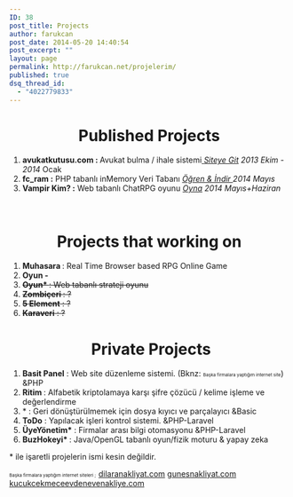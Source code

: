 ```yaml
---
ID: 38
post_title: Projects
author: farukcan
post_date: 2014-05-20 14:40:54
post_excerpt: ""
layout: page
permalink: http://farukcan.net/projelerim/
published: true
dsq_thread_id:
  - "4022779833"
---
```

<h1 style="text-align: center;">Published Projects</h1>
<ol>
	<li><strong>avukatkutusu.com : </strong>Avukat bulma / ihale sistemi<a href="http://avukatkutusu.com"> <em>Siteye Git</em></a> <em>2013 Ekim - 2014</em> Ocak</li>
	<li><strong>fc_ram :</strong> PHP tabanlı inMemory Veri Tabanı <a href="http://farukcan.net/php/2014/05/fc_ram-inmemorynosql-database-proje/"><em>Öğren &amp; İndir </em></a><em>2014 Mayıs</em></li>
	<li><strong>Vampir Kim? :</strong> Web tabanlı ChatRPG oyunu <a href="http://vampirkim.farukcan.net"><em>Oyna</em></a> <em>2014 Mayıs+Haziran</em></li>
</ol>
&nbsp;
<h1 style="text-align: center;">Projects that working on</h1>
<ol>
	<li><strong>Muhasara </strong>: Real Time Browser based RPG Online Game</li>
	<li><strong>Oyun -</strong></li>
	<li><span style="text-decoration: line-through;"><strong>Oyun* </strong>: Web tabanlı strateji oyunu</span></li>
	<li><span style="text-decoration: line-through;"><strong>Zombiçeri </strong>: ?</span></li>
	<li><span style="text-decoration: line-through;"><strong>5 Element</strong> : ?</span></li>
	<li><span style="text-decoration: line-through;"><strong>Karaveri</strong> : ?</span></li>
</ol>
<h1 style="text-align: center;"> Private Projects</h1>
<ol>
	<li><strong>Basit Panel</strong> : Web site düzenleme sistemi. (Bknz: <span style="font-size: 8px;">Başka firmalara yaptığım internet site</span>) &amp;PHP</li>
	<li><strong>Ritim </strong>: Alfabetik kriptolamaya karşı şifre çözücü / kelime işleme ve değerlendirme</li>
	<li>* : Geri dönüştürülmemek için dosya kıyıcı ve parçalayıcı &amp;Basic</li>
	<li><strong>ToDo</strong> : Yapılacak işleri kontrol sistemi. &amp;PHP-Laravel</li>
	<li><strong>ÜyeYönetim*</strong> : Firmalar arası bilgi otomasyonu &amp;PHP-Laravel</li>
	<li><strong>BuzHokeyi* </strong>: Java/OpenGL tabanlı oyun/fizik moturu &amp; yapay zeka</li>
</ol>
* ile işaretli projelerin ismi kesin değildir.

<span style="font-size: 8px;">Başka firmalara yaptığım internet siteleri ;  </span><a href="http://www.dilaranakliyat.com">dilaranakliyat.com</a> <a href="http://www.gunesnakliyat.com">gunesnakliyat.com</a> <a href="http://kucukcekmeceevdenevenakliye.com">kucukcekmeceevdenevenakliye.com</a>